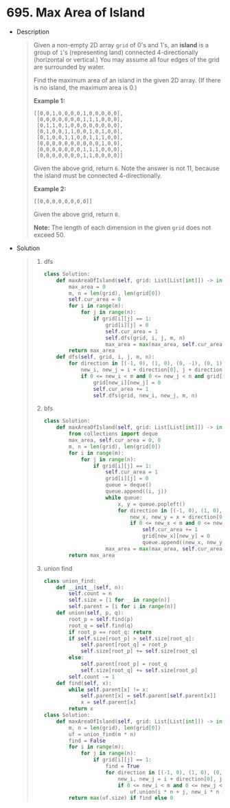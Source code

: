 # 695. Max Area of Island

- Description

  > Given a non-empty 2D array `grid` of 0's and 1's, an **island** is a group of `1`'s (representing land) connected 4-directionally (horizontal or vertical.) You may assume all four edges of the grid are surrounded by water.
  >
  > Find the maximum area of an island in the given 2D array. (If there is no island, the maximum area is 0.)
  >
  > **Example 1:**
  >
  > ```
  > [[0,0,1,0,0,0,0,1,0,0,0,0,0],
  >  [0,0,0,0,0,0,0,1,1,1,0,0,0],
  >  [0,1,1,0,1,0,0,0,0,0,0,0,0],
  >  [0,1,0,0,1,1,0,0,1,0,1,0,0],
  >  [0,1,0,0,1,1,0,0,1,1,1,0,0],
  >  [0,0,0,0,0,0,0,0,0,0,1,0,0],
  >  [0,0,0,0,0,0,0,1,1,1,0,0,0],
  >  [0,0,0,0,0,0,0,1,1,0,0,0,0]]
  > ```
  >
  > Given the above grid, return `6`. Note the answer is not 11, because the island must be connected 4-directionally.
  >
  > **Example 2:**
  >
  > ```
  > [[0,0,0,0,0,0,0,0]]
  > ```
  >
  > Given the above grid, return `0`.
  >
  > **Note:** The length of each dimension in the given `grid` does not exceed 50.

- Solution

  > 1. dfs
  >
  >    ```python
  >    class Solution:
  >        def maxAreaOfIsland(self, grid: List[List[int]]) -> int:
  >            max_area = 0
  >            m, n = len(grid), len(grid[0])
  >            self.cur_area = 0
  >            for i in range(m):
  >                for j in range(n):
  >                    if grid[i][j] == 1:
  >                        grid[i][j] = 0
  >                        self.cur_area = 1
  >                        self.dfs(grid, i, j, m, n)
  >                        max_area = max(max_area, self.cur_area)
  >            return max_area
  >        def dfs(self, grid, i, j, m, n):
  >            for direction in [(-1, 0), (1, 0), (0, -1), (0, 1)]:
  >                new_i, new_j = i + direction[0], j + direction[1]
  >                if 0 <= new_i < m and 0 <= new_j < n and grid[new_i][new_j] == 1:
  >                    grid[new_i][new_j] = 0
  >                    self.cur_area += 1
  >                    self.dfs(grid, new_i, new_j, m, n)
  >    ```
  >
  > 2. bfs
  >
  >    ```python
  >    class Solution:
  >        def maxAreaOfIsland(self, grid: List[List[int]]) -> int:
  >            from collections import deque
  >            max_area, self.cur_area = 0, 0
  >            m, n = len(grid), len(grid[0])
  >            for i in range(m):
  >                for j in range(n):
  >                    if grid[i][j] == 1:
  >                        self.cur_area = 1
  >                        grid[i][j] = 0
  >                        queue = deque()
  >                        queue.append((i, j))
  >                        while queue:
  >                            x, y = queue.popleft()
  >                            for direction in [(-1, 0), (1, 0), (0, -1), (0, 1)]:
  >                                new_x, new_y = x + direction[0], y + direction[1]
  >                                if 0 <= new_x < m and 0 <= new_y < n and grid[new_x][new_y] == 1:
  >                                    self.cur_area += 1
  >                                    grid[new_x][new_y] = 0
  >                                    queue.append((new_x, new_y))
  >                        max_area = max(max_area, self.cur_area)
  >            return max_area
  >    ```
  >
  > 3. union find
  >
  >    ```python
  >    class union_find:
  >        def __init__(self, n):
  >            self.count = n
  >            self.size = [1 for _ in range(n)]
  >            self.parent = [i for i in range(n)]
  >        def union(self, p, q):
  >            root_p = self.find(p)
  >            root_q = self.find(q)
  >            if root_p == root_q: return
  >            if self.size[root_p] > self.size[root_q]:
  >                self.parent[root_q] = root_p
  >                self.size[root_p] += self.size[root_q]
  >            else:
  >                self.parent[root_p] = root_q
  >                self.size[root_q] += self.size[root_p]
  >            self.count -= 1
  >        def find(self, x):
  >            while self.parent[x] != x:
  >                self.parent[x] = self.parent[self.parent[x]]
  >                x = self.parent[x]
  >            return x
  >    class Solution:
  >        def maxAreaOfIsland(self, grid: List[List[int]]) -> int:
  >            m, n = len(grid), len(grid[0])
  >            uf = union_find(m * n)
  >            find = False
  >            for i in range(m):
  >                for j in range(n):
  >                    if grid[i][j] == 1:
  >                        find = True
  >                        for direction in [(-1, 0), (1, 0), (0, 1), (0, -1)]:
  >                            new_i, new_j = i + direction[0], j + direction[1]
  >                            if 0 <= new_i < m and 0 <= new_j < n and grid[new_i][new_j] == 1:
  >                                uf.union(i * n + j, new_i * n + new_j)
  >            return max(uf.size) if find else 0
  >    ```
  >
  >    